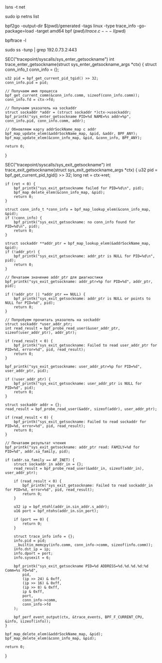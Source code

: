 lsns -t net


sudo ip netns list


bpf2go -output-dir $(pwd)/generated -tags linux -type trace_info -go-package=load -target amd64 bpf $(pwd)/trace.c -- -I$(pwd)

bpftrace -l

sudo ss -tunp | grep 192.0.73.2:443


SEC("tracepoint/syscalls/sys_enter_getsockname")
int trace_enter_getsockname(struct sys_enter_getsockname_args *ctx) {
    struct conn_info_t conn_info = {};

    u32 pid = bpf_get_current_pid_tgid() >> 32;
    conn_info.pid = pid;

    // Получаем имя процесса
    bpf_get_current_comm(&conn_info.comm, sizeof(conn_info.comm));
    conn_info.fd = ctx->fd;

    // Получаем указатель на sockaddr
    struct sockaddr *addr = (struct sockaddr *)ctx->usockaddr;
    bpf_printk("sys_enter_getsockname PID=%d NAME=%s addr=%p", conn_info.pid, conn_info.comm, addr);

    // Обновляем карту addrSockName_map с addr
    bpf_map_update_elem(&addrSockName_map, &pid, &addr, BPF_ANY);
    bpf_map_update_elem(&conn_info_map, &pid, &conn_info, BPF_ANY);

    return 0;
}

SEC("tracepoint/syscalls/sys_exit_getsockname")
int trace_exit_getsockname(struct sys_exit_getsockname_args *ctx) {
    u32 pid = bpf_get_current_pid_tgid() >> 32;
    long ret = ctx->ret;

    if (ret < 0) {
        bpf_printk("sys_exit_getsockname failed for PID=%d\n", pid);
        bpf_map_delete_elem(&conn_info_map, &pid);
        return 0;
    }

    struct conn_info_t *conn_info = bpf_map_lookup_elem(&conn_info_map, &pid);
    if (!conn_info) {
        bpf_printk("sys_exit_getsockname: no conn_info found for PID=%d\n", pid);
        return 0;
    }

    struct sockaddr **addr_ptr = bpf_map_lookup_elem(&addrSockName_map, &pid);
    if (!addr_ptr) {
        bpf_printk("sys_exit_getsockname: addr_ptr is NULL for PID=%d\n", pid);
        return 0;
    }

    // Печатаем значение addr_ptr для диагностики
    bpf_printk("sys_exit_getsockname: addr_ptr=%p for PID=%d", addr_ptr, pid);

    if (!addr_ptr || *addr_ptr == NULL) {
        bpf_printk("sys_exit_getsockname: addr_ptr is NULL or points to NULL for PID=%d", pid);
        return 0;
    }

    // Попробуем прочитать указатель на sockaddr
    struct sockaddr *user_addr_ptr;
    int read_result = bpf_probe_read_user(&user_addr_ptr, sizeof(user_addr_ptr), addr_ptr);

    if (read_result < 0) {
        bpf_printk("sys_exit_getsockname: Failed to read user_addr_ptr for PID=%d, error=%d", pid, read_result);
        return 0;
    }

    bpf_printk("sys_exit_getsockname: user_addr_ptr=%p for PID=%d", user_addr_ptr, pid);

    if (!user_addr_ptr) {
        bpf_printk("sys_exit_getsockname: user_addr_ptr is NULL for PID=%d", pid);
        return 0;
    }

    struct sockaddr addr = {};
    read_result = bpf_probe_read_user(&addr, sizeof(addr), user_addr_ptr);

    if (read_result < 0) {
        bpf_printk("sys_exit_getsockname: Failed to read sockaddr for PID=%d, error=%d", pid, read_result);
        return 0;
    }

    // Печатаем результат чтения
    bpf_printk("sys_exit_getsockname: addr_ptr read: FAMILY=%d for PID=%d", addr.sa_family, pid);

    if (addr.sa_family == AF_INET) {
        struct sockaddr_in addr_in = {};
        read_result = bpf_probe_read_user(&addr_in, sizeof(addr_in), user_addr_ptr);

        if (read_result < 0) {
            bpf_printk("sys_exit_getsockname: Failed to read sockaddr_in for PID=%d, error=%d", pid, read_result);
            return 0;
        }

        u32 ip = bpf_ntohl(addr_in.sin_addr.s_addr);
        u16 port = bpf_ntohs(addr_in.sin_port);

        if (port == 0) {
            return 0;
        }

        struct trace_info info = {};
        info.pid = pid;
        __builtin_memcpy(info.comm, conn_info->comm, sizeof(info.comm));
        info.dst_ip = ip;
        info.dport = port;
        info.sysexit = 6;

        bpf_printk("sys_exit_getsockname PID=%d ADDRESS=%d.%d.%d.%d:%d Comm=%s FD=%d",
            pid,
            (ip >> 24) & 0xff,
            (ip >> 16) & 0xff,
            (ip >> 8) & 0xff,
            ip & 0xff,
            port,
            conn_info->comm,
            conn_info->fd
        );

        bpf_perf_event_output(ctx, &trace_events, BPF_F_CURRENT_CPU, &info, sizeof(info));
    }

    bpf_map_delete_elem(&addrSockName_map, &pid);
    bpf_map_delete_elem(&conn_info_map, &pid);

    return 0;
}
